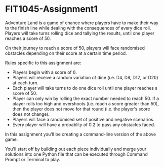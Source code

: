 # FIT1045-Assignment1

Adventure Land is a game of chance where players have to make their way to the finish line while dealing with the consequences of every dice roll. Players will take turns rolling dice and tallying the results, until one player reaches a score of 50. 

On their journey to reach a score of 50, players will face randomised obstacles depending on their score at a certain time period. 

Rules specific to this assignment are:

- Players begin with a score of 0.
- Players will receive a random variation of dice (i.e. D4, D8, D12, or D20) at each turn.
- Each player will take turns to do one dice roll until one player reaches a score of 50. 
- Player can only win by rolling the exact number needed to reach 50. 
  If a player rolls too high and overshoots (i.e. reach a score greater than 50), 
  then the player does not move for that round (i.e. the player's score does not change).
- Players will face a randomised set of positive and negative scenarios.
- Every player will have a probablity of 0.2 to pass any obstacles faced. 

In this assignment you'll be creating a command-line version of the above game.

You'll start off by building out each piece individually and merge your solutions into one Python file that can be executed through Command Prompt or Terminal to play.

